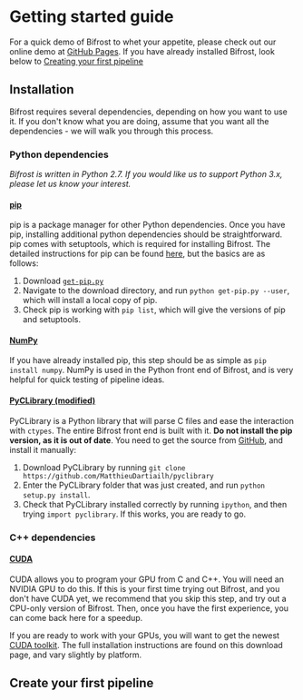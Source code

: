 <!---
Currently using this book of tips : https://jacobian.org/writing/great-documentation/
-->

<!---
Should get a newbie up and running in about 30 minutes!
-->

# Getting started guide

For a quick demo of Bifrost to whet your appetite, please check out our online demo at [GitHub Pages](bifrost.github.io). If you have already installed Bifrost, look below to [Creating your first pipeline](#tutorial)

## Installation

Bifrost requires several dependencies, depending on how you want to use it. If you don't know what you are doing, assume that you want all the dependencies - we will walk you through this process.

### Python dependencies

*Bifrost is written in Python 2.7. If you would like us to support Python 3.x, please let us know your interest.*

#### [pip](https://pip.pypa.io/en/stable/)

pip is a package manager for other Python dependencies. Once you have pip, installing additional python dependencies should be straightforward. pip comes with setuptools, which is required for installing Bifrost. The detailed instructions for pip can be found [here](https://pip.pypa.io/en/stable/installing/), but the basics are as follows:

1. Download [`get-pip.py`](https://bootstrap.pypa.io/get-pip.py)
2. Navigate to the download directory, and run `python get-pip.py --user`, which will install a local copy of pip. 
3. Check pip is working with `pip list`, which will give the versions of pip and setuptools. 

#### [NumPy](http://docs.scipy.org/doc/numpy/index.html)

If you have already installed pip, this step should be as simple as `pip install numpy`. NumPy is used in the Python front end of Bifrost, and is very helpful for quick testing of pipeline ideas.

#### [PyCLibrary (modified)](https://github.com/MatthieuDartiailh/pyclibrary)

PyCLibrary is a Python library that will parse C files and ease the interaction with `ctypes`. The entire Bifrost front end is built with it. **Do not install the pip version, as it is out of date**. You need to get the source from [GitHub](https://github.com/MatthieuDartiailh/pyclibrary), and install it manually:

1. Download PyCLibrary by running `git clone https://github.com/MatthieuDartiailh/pyclibrary`
2. Enter the PyCLibrary folder that was just created, and run `python setup.py install`. 
3. Check that PyCLibrary installed correctly by running `ipython`, and then trying `import pyclibrary`. If this works, you are ready to go.

### C++ dependencies

#### [CUDA](https://developer.nvidia.com/cuda-zone)

CUDA allows you to program your GPU from C and C++. You will need an NVIDIA GPU to do this. If this is your first time trying out Bifrost, and you don't have CUDA yet, we recommend that you skip this step, and try out a CPU-only version of Bifrost. Then, once you have the first experience, you can come back here for a speedup. 

If you are ready to work with your GPUs, you will want to get the newest [CUDA toolkit](https://developer.nvidia.com/cuda-downloads). The full installation instructions are found on this download page, and vary slightly by platform. 

## <a name="tutorial">Create your first pipeline</a>